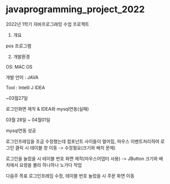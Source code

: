 # javaprogramming_project_2022

2022년 1학기 자바프로그래밍 수업 프로젝트

1. 개요

pos 프로그램

2. 개발환경

OS: MAC OS

개발 언어 : JAVA

Tool : Intelli J IDEA

~03월27일

로그인화면 제작 & IDEA와 mysql연동(실패)

03월 28일 ~ 04월01일

mysql연동 성공

로그인프레임을 조금 수정했는데 컴포넌트 사이들이 멀어짐, 마우스 이벤트처리하여 로그인 클릭 시 테이블 창 이동 -> 수정필요(크기와 배치 문제)

로그인을 눌렀을 시 테이블 번호 화면 제작(마우스어댑터 사용) -> JButton 크기와 배치에서 요령을 몰라 하나하나 노가다 작업

다음주 목표 로그인프레임 수정, 테이블 번호 눌렀을 시 주문 화면 이동
